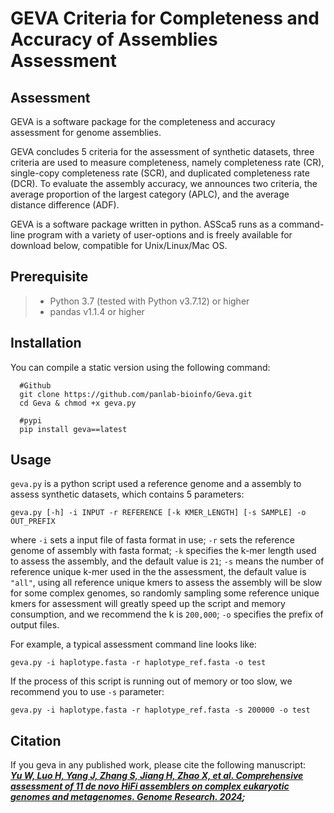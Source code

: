 # GEVA Criteria for Completeness and Accuracy of Assemblies Assessment
## Assessment
GEVA is a software package for the completeness and accuracy assessment for genome assemblies.  

GEVA concludes 5 criteria for the assessment of synthetic datasets, three criteria are used to measure completeness, namely completeness rate (CR), single-copy completeness rate (SCR), and duplicated completeness rate (DCR). To evaluate the assembly accuracy, we announces two criteria, the average proportion of the largest category (APLC), and the average distance difference (ADF).   

GEVA is a software package written in python. ASSca5 runs as a command-line program with a variety of user-options and is freely available for download below, compatible for Unix/Linux/Mac OS.  


## Prerequisite
> * Python 3.7 (tested with Python v3.7.12) or higher
> * pandas v1.1.4 or higher

## Installation
You can compile a static version using the following command:  
```
  #Github
  git clone https://github.com/panlab-bioinfo/Geva.git
  cd Geva & chmod +x geva.py

  #pypi
  pip install geva==latest    
```  

## Usage
`geva.py` is a python script used a reference genome and a assembly to assess synthetic datasets, which contains 5 parameters:  

    geva.py [-h] -i INPUT -r REFERENCE [-k KMER_LENGTH] [-s SAMPLE] -o OUT_PREFIX  

where `-i` sets a input file of fasta format in use; `-r` sets the reference genome of assembly with fasta format; `-k` specifies the k-mer length used to assess the assembly, and the default value is `21`; `-s` means the number of reference unique k-mer used in the the assessment, the default value is `"all"`, using all reference unique kmers to assess the assembly will be slow for some complex genomes, so randomly sampling some reference unique kmers for assessment will greatly speed up the script and memory consumption, and we recommend the k is `200,000`; `-o` specifies the prefix of output files. 

For example, a typical assessment command line looks like:  

    geva.py -i haplotype.fasta -r haplotype_ref.fasta -o test  

If the process of this script is running out of memory or too slow, we recommend you to use `-s` parameter:

    geva.py -i haplotype.fasta -r haplotype_ref.fasta -s 200000 -o test 


## Citation
If you geva in any published work, please cite the following manuscript:  
***[Yu W, Luo H, Yang J, Zhang S, Jiang H, Zhao X, et al. Comprehensive assessment of 11 de novo HiFi assemblers on complex eukaryotic genomes and metagenomes. Genome Research. 2024](https://pubmed.ncbi.nlm.nih.gov/38428994/);***

